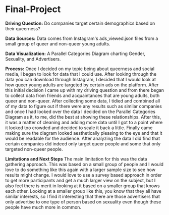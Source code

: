 # Final-Project

**Driving Question:** 
Do companies target certain demographics based on their queerness?

**Data Sources:**
Data comes from Instagram's ads_viewed.json files from a small group of queer and non-queer young adults.

**Data Visualization:**
A Parallel Categories Diagram charting Gender, Sexuality, and Advertisers.

**Process:**
Once I decided on my topic being about queerness and social media, I began to look for data that I could use.  After looking through the data you can download through Instagram, I decided that I would look at how queer young adults are targeted by certain ads on the platform.  After this initial decision I came up with my driving question and from there began to collect data from friends and acquaintances that are young adults, both queer and non-queer.  After collecting some data, I tidied and combined all of my data to figure out if there were any results such as similar companies and once I had looked over the data I decided on the Parallel Categories Diagram as it, to me, did the best at showing these relationships.  After this, it was a matter of cleaning and adding more data until I got to a point where it looked too crowded and decided to scale it back a little.  Finally came making sure the diagram looked aesthetically pleasing to the eye and that it would be readable for the audience.  After analyzing the data I did find that certain companies did indeed only target queer people and some that only targeted non-queer people.

**Limitations and Next Steps**
The main limitation for this was the data gathering approach.  This was based on a small group of people and I would love to do something like this again with a larger sample size to see how results might change.  I would love to use a survey based approach in order to get more participants and get a much larger view on the subject, but I also feel there is merit in looking at it based on a smaller group that knows each other.  Looking at a smaller group like this, you know that they all have similar interests, so I find it interesting that there are those advertisers that only advertise to one type of person based on sexuality even though these people have much more in common.
